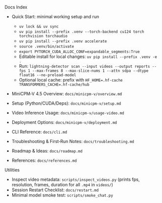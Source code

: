 Docs Index

- Quick Start: minimal working setup and run
  - `uv lock && uv sync`
  - `uv pip install --prefix .venv --torch-backend cu124 torch torchvision torchaudio`
  - `uv pip install --prefix .venv accelerate`
  - `source .venv/bin/activate`
  - `export PYTORCH_CUDA_ALLOC_CONF=expandable_segments:True`
  - Editable install for local changes: `uv pip install --prefix .venv -e .`
  - Run: `lightning-detector scan --input videos --output reports --fps 1 --max-frames 8 --max-slice-nums 1 --attn sdpa --dtype float16 --no-preload-model`
  - Optional local cache: prefix with `HF_HOME=.hf-cache TRANSFORMERS_CACHE=.hf-cache/hub`

- MiniCPM‑V 4.5 Overview: `docs/minicpm-v/overview.md`
- Setup (Python/CUDA/Deps): `docs/minicpm-v/setup.md`
- Video Inference Usage: `docs/minicpm-v/usage-video.md`
- Deployment Options: `docs/minicpm-v/deployment.md`
- CLI Reference: `docs/cli.md`
- Troubleshooting & First‑Run Notes: `docs/troubleshooting.md`
- Roadmap & Ideas: `docs/roadmap.md`
- References: `docs/references.md`

Utilities

- Inspect video metadata: `scripts/inspect_videos.py` (prints fps, resolution, frames, duration for all `.mp4` in `videos/`)
- Session Restart Checklist: `docs/restart.md`
- Minimal model smoke test: `scripts/smoke_chat.py`
